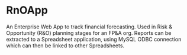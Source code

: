 # RnOApp
An Enterprise Web App to track financial forecasting. Used in Risk & Opportunity (R&O) planning stages for an FP&A org.
Reports can be extracted to a Spreadsheet application, using MySQL ODBC connection which can then be linked to other Spreadsheets.

